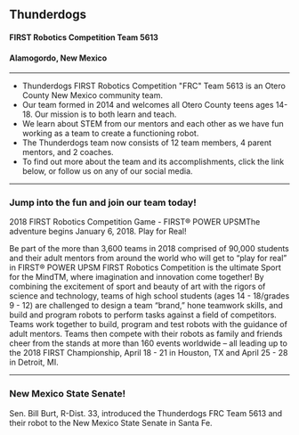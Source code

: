 ## Thunderdogs
#### FIRST Robotics Competition Team 5613
#### Alamogordo, New Mexico
---
- Thunderdogs FIRST Robotics Competition "FRC" Team 5613 is an Otero County New Mexico community team. 
- Our team formed in 2014 and welcomes all Otero County teens ages 14-18. Our mission is to both learn and teach. 
- We learn about STEM from our mentors and each other as we have fun working as a team to create a functioning robot. 
- The Thunderdogs team now consists of 12 team members, 4 parent mentors, and 2 coaches.
- To find out more about the team and its accomplishments, click the link below, or follow us on any of our social media.

---

### Jump into the fun and join our team today!

2018 FIRST Robotics Competition Game - FIRST® POWER UPSMThe adventure begins January 6, 2018. Play for Real!

Be part of the more than 3,600 teams in 2018 comprised of 90,000 students and their adult mentors from around the world who will get to “play for real” in FIRST® POWER UPSM
FIRST Robotics Competition is the ultimate Sport for the MindTM, where imagination and innovation come together! By combining the excitement of sport and beauty of art with the rigors of science and technology, teams of high school students (ages 14 - 18/grades 9 - 12) are challenged to design a team “brand,” hone teamwork skills, and build and program robots to perform tasks against a field of competitors.
Teams work together to build, program and test robots with the guidance of adult mentors. Teams then compete with their robots as family and friends cheer from the stands at more than 160 events worldwide – all leading up to the 2018 FIRST Championship, April 18 - 21 in Houston, TX and April 25 - 28 in Detroit, MI.

---

### New Mexico State Senate!

Sen. Bill Burt, R-Dist. 33, introduced the Thunderdogs FRC Team 5613 and their robot  to the New Mexico State Senate in Santa Fe.  
